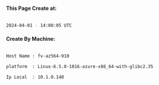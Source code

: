 
   
#### This Page Create at:

```bash

2024-04-01 - 14:00:05 UTC

```

#### Create By Machine:

```bash

Host Name : fv-az564-910

platform  : Linux-6.5.0-1016-azure-x86_64-with-glibc2.35

Ip Local  : 10.1.0.140

```

